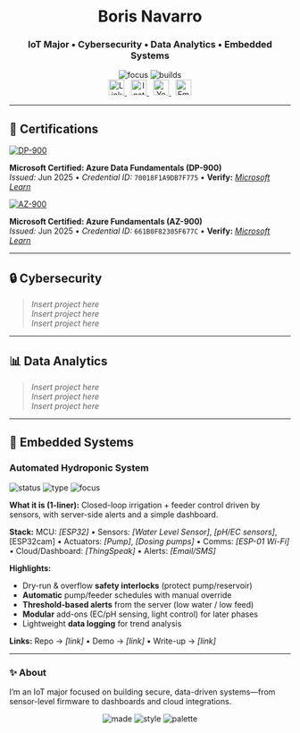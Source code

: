 <!-- PROFILE HEADER -->
<div align="center">

# Boris Navarro  
### IoT Major • Cybersecurity • Data Analytics • Embedded Systems

<!-- Accent badges in Indigo/Emerald -->
<img alt="focus" src="https://img.shields.io/badge/focus-IoT%20%7C%20Security%20%7C%20Data-4F46E5?style=for-the-badge">
<img alt="builds" src="https://img.shields.io/badge/builds-Embedded%20%7C%20Cloud-10B981?style=for-the-badge">

<br/>

<!-- SOCIALS -->
<a href="https://www.linkedin.com/in/borisn4v4rro/" target="_blank">
  <img alt="LinkedIn" height="28" src="https://img.shields.io/badge/LinkedIn-Boris%20Navarro-4F46E5?logo=linkedin&logoColor=white">
</a>
&nbsp;
<a href="https://www.instagram.com/iot_learning/" target="_blank">
  <img alt="Instagram" height="28" src="https://img.shields.io/badge/Instagram-@iot_learning-10B981?logo=instagram&logoColor=white">
</a>
&nbsp;
<a href="https://www.youtube.com/@IoTLearning-fd7jm" target="_blank">
  <img alt="YouTube" height="28" src="https://img.shields.io/badge/YouTube-IoTLearning-4F46E5?logo=youtube&logoColor=white">
</a>
&nbsp;
<a href="mailto:myazurecareerpath@gmail.com">
  <img alt="Email" height="28" src="https://img.shields.io/badge/Email-myazurecareerpath%40gmail.com-10B981?logo=gmail&logoColor=white">
</a>

</div>

---
## 🏅 Certifications

<!-- Azure Data Fundamentals -->
<a href="#" title="Add your public verification link">
  <img alt="DP-900" src="https://img.shields.io/badge/DP--900-Azure%20Data%20Fundamentals-4F46E5?style=for-the-badge&logo=microsoft-azure&logoColor=white">
</a>

**Microsoft Certified: Azure Data Fundamentals (DP-900)**  
*Issued:* Jun 2025 • *Credential ID:* `70018F1A9DB7F775` • **Verify:** _[Microsoft Learn](https://learn.microsoft.com/en-us/users/borisnavarro-7729/credentials/70018f1a9db7f775?ref=https%3A%2F%2Fwww.linkedin.com%2F)_


<!-- Azure Fundamentals -->
<a href="#" title="Add your public verification link">
  <img alt="AZ-900" src="https://img.shields.io/badge/AZ--900-Azure%20Fundamentals-10B981?style=for-the-badge&logo=microsoft-azure&logoColor=white">
</a>

**Microsoft Certified: Azure Fundamentals (AZ-900)**  
*Issued:* Jun 2025 • *Credential ID:* `661B0F82305F677C` • **Verify:** _[Microsoft Learn](https://learn.microsoft.com/en-us/users/borisnavarro-7729/credentials/661b0f82305f677c?ref=https%3A%2F%2Fwww.linkedin.com%2F)_

---
## 🔒 Cybersecurity
> _Insert project here_  
> _Insert project here_  
> _Insert project here_

<!-- Template (copy/paste later)
### Project Title
**Stack:** Tool / Lang / Cloud  
**What it does:** One-liner value prop  
**Highlights:** • bullet • bullet • bullet  
**Repo:** [link] • **Demo:** [link] • **Write-up:** [link]
-->

---

## 📊 Data Analytics
> _Insert project here_  
> _Insert project here_  
> _Insert project here_

---

## 🔧 Embedded Systems

### Automated Hydroponic System
<img alt="status" src="https://img.shields.io/badge/status-In%20Progress-4F46E5?style=flat-square">
<img alt="type"   src="https://img.shields.io/badge/type-IoT%20%7C%20Control%20Systems-10B981?style=flat-square">
<img alt="focus"  src="https://img.shields.io/badge/focus-Automation%20%7C%20Monitoring-4F46E5?style=flat-square">

**What it is (1-liner):** Closed-loop irrigation + feeder control driven by sensors, with server-side alerts and a simple dashboard.

**Stack:** MCU: _[ESP32]_ • Sensors: _[Water Level Sensor]_, _[pH/EC sensors]_, [ESP32cam] • Actuators: _[Pump]_, _[Dosing pumps]_ • Comms: _[ESP-01 Wi-Fi]_ • Cloud/Dashboard: _[ThingSpeak]_ • Alerts: _[Email/SMS]_

**Highlights:**
- Dry-run & overflow **safety interlocks** (protect pump/reservoir)
- **Automatic** pump/feeder schedules with manual override
- **Threshold-based alerts** from the server (low water / low feed)
- **Modular** add-ons (EC/pH sensing, light control) for later phases
- Lightweight **data logging** for trend analysis

**Links:** Repo → _[link]_ • Demo → _[link]_ • Write-up → _[link]_

---

### ✨ About
I’m an IoT major focused on building secure, data-driven systems—from sensor-level firmware to dashboards and cloud integrations.

<!-- FOOTER BADGES -->
<p align="center">
  <img alt="made" src="https://img.shields.io/badge/Made%20with-Markdown-000000?logo=markdown&logoColor=white">
  <img alt="style" src="https://img.shields.io/badge/Style-clean%20%26%20minimal-4F46E5">
  <img alt="palette" src="https://img.shields.io/badge/Palette-indigo%20%2F%20emerald-10B981">
</p>
